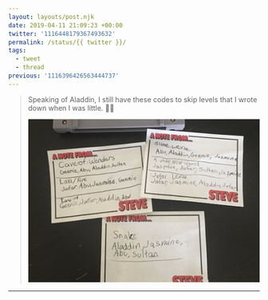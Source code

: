 ```yaml
---
layout: layouts/post.njk
date: 2019-04-11 21:09:23 +00:00
twitter: '1116448179367493632'
permalink: /status/{{ twitter }}/
tags: 
  - tweet
  - thread
previous: '1116396426563444737'
---
```


> Speaking of Aladdin, I still have these codes to skip levels that I wrote down when I was little. 🧞‍♂️ 
> 
> ![Post-it notes with a child’s handwriting with codes made up of various Aladdin characters like “Jafar, Abu, Jasmine, Genie.”](/img/1116448179367493632-D35raVQUUAEneDa.jpg)

---
